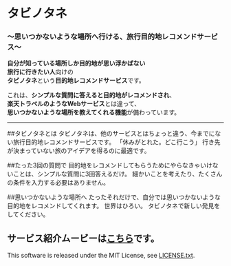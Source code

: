 
# タビノタネ
### ～思いつかないような場所へ行ける、旅行目的地レコメンドサービス～

**自分が知っている場所しか目的地が思い浮かばない**  
**旅行に行きたい人**向けの  
**タビノタネ**という**目的地レコメンドサービス**です。  

これは、**シンプルな質問に答えると目的地がレコメンドされ**、   
**楽天トラベルのようなWebサービス**とは違って、   
**思いつかないような場所を教えてくれる機能**が備わっています。  

***

##タビノタネとは
タビノタネは、他のサービスとはちょっと違う、今までにない旅行目的地レコメンドサービスです。
「休みがとれた。どこ行こう」
行き先が決まっていない旅のアイデアを得るのに最適です。

##たった3回の質問で
目的地をレコメンドしてもらうためにやらなきゃいけないことは、シンプルな質問に3回答えるだけ。
細かいことを考えたり、たくさんの条件を入力する必要はありません。

##思いつかないような場所へ
たったそれだけで、自分では思いつかないような目的地をレコメンドしてくれます。
世界はひろい。
タビノタネで新しい発見をしてください。

**サービス紹介ムービーは[こちら](http://vimeo.com/114439010)です。**
--
This software is released under the MIT License, see [LICENSE.txt](https://github.com/tnumata3632/RakuTabi/blob/master/LICENSE.txt).
